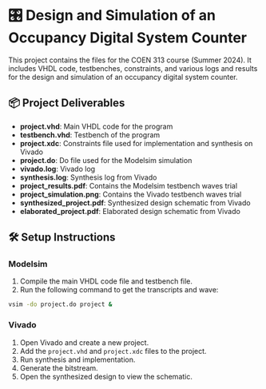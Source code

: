 # 🎛️ Design and Simulation of an Occupancy Digital System Counter

This project contains the files for the COEN 313 course (Summer 2024). It includes VHDL code, testbenches, constraints, and various logs and results for the design and simulation of an occupancy digital system counter.

## 📦 Project Deliverables
- **project.vhd**: Main VHDL code for the program
- **testbench.vhd**: Testbench of the program
- **project.xdc**: Constraints file used for implementation and synthesis on Vivado
- **project.do**: Do file used for the Modelsim simulation
- **vivado.log**: Vivado log
- **synthesis.log**: Synthesis log from Vivado
- **project_results.pdf**: Contains the Modelsim testbench waves trial
- **project_simulation.png**: Contains the Vivado testbench waves trial
- **synthesized_project.pdf**: Synthesized design schematic from Vivado
- **elaborated_project.pdf**: Elaborated design schematic from Vivado

## 🛠️ Setup Instructions
### Modelsim
1. Compile the main VHDL code file and testbench file.
2. Run the following command to get the transcripts and wave:
```sh
vsim -do project.do project &
```
### Vivado
1. Open Vivado and create a new project.
2. Add the `project.vhd` and `project.xdc` files to the project.
3. Run synthesis and implementation.
4. Generate the bitstream.
5. Open the synthesized design to view the schematic.

